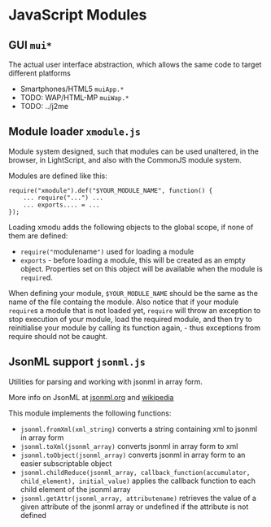 # JavaScript Modules

## GUI `mui*`

The actual user interface abstraction, which allows the same code to target different platforms
- Smartphones/HTML5 `muiApp.*`
- TODO: WAP/HTML-MP `muiWap.*`
- TODO: ../j2me

## Module loader `xmodule.js`

Module system designed, such that modules can be used unaltered,
in the browser, in LightScript, and also with the CommonJS module system.

Modules are defined like this:

    require("xmodule").def("$YOUR_MODULE_NAME", function() {
        ... require("...") ...
        ... exports.... = ...
    });


Loading xmodu adds the following objects to the global scope, if none of them are defined:

- `require("`modulename`")` used for loading a module
- `exports` - before loading a module, this will be created as an empty object. Properties set on this object will be available when the module is `require`d.

When defining your module, `$YOUR_MODULE_NAME` should be the same as the name of the file containg the module.
Also notice that if your module `require`s a module that is not loaded yet, `require` will throw an exception to stop execution of your module, load the required module, and then try to reinitialise your module by calling its function again, - thus exceptions from require should not be caught.

## JsonML support `jsonml.js`

Utilities for parsing and working with jsonml in array form.

More info on JsonML at [jsonml.org](http://jsonml.org/) and [wikipedia](http://en.wikipedia.org/wiki/JsonML)

This module implements the following functions:

- `jsonml.fromXml(xml_string)` converts a string containing xml to jsonml in array form
- `jsonml.toXml(jsonml_array)` converts jsonml in array form to xml
- `jsonml.toObject(jsonml_array)` converts jsonml in array form to an easier subscriptable object
- `jsonml.childReduce(jsonml_array, callback_function(accumulator, child_element), initial_value)` applies the callback function to each child element of the jsonml array
- `jsonml.getAttr(jsonml_array, attributename)` retrieves the value of a given attribute of the jsonml array or undefined if the attribute is not defined



